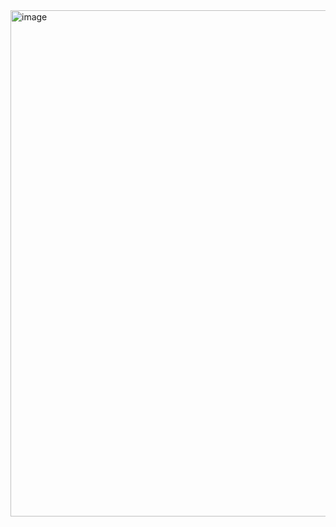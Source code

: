 <img width="1557" height="810" alt="image" src="https://github.com/user-attachments/assets/f4828313-f4f2-42aa-9996-1b2f24737bd7" />
